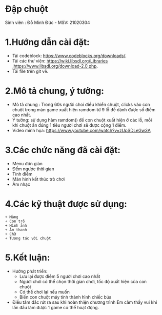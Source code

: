 # Đập chuột
  Sinh viên : Đỗ Minh Đức - MSV: 21020304
# 1.Hướng dẫn cài đặt:
   + Tải codeblock: https://www.codeblocks.org/downloads/.
   + Tải các thư viện: https://wiki.libsdl.org/Libraries ,https://www.libsdl.org/download-2.0.php.
   + Tải file trên git về.
# 2.Mô tả chung, ý tưởng:
   + Mô tả chung : Trong 60s người choi điều khiển chuột, clicks vào con chuột trong màn game xuất hiện ramdom từ 9 lỗ để dành được số điểm cao nhất.
   + Ý tưởng: sử dụng hàm ramdom() để con chuột xuất hiện ở các lỗ, mỗi khi chuột ấn đúng 1 tiêu người chơi sẽ được cộng 1 điểm.
   + Video minh họa: https://www.youtube.com/watch?v=zUpSDLeGw3A
# 3.Các chức năng đã cài đặt:
   + Menu đơn giản
   + Đếm ngược thời gian
   + Tính điểm
   + Màn hình kết thúc trò chơi
   + Âm nhạc 
# 4.Các kỹ thuật được sử dụng:
    + Mảng 
    + Con trỏ
    + Hình ảnh
    + Âm thanh
    + Chữ
    + Tương tác với chuột
 # 5.Kết luận:
  + Hướng phát triển:
     - Lưu lại được điểm 5 người chơi cao nhất
     - Người chơi có thể chọn thời gian chơi, tốc độ xuất hiện của con chuột
     - Có thể chơi lại nếu muốn
     - Biến con chuột máy tính thành hình chiếc búa
  + Điều tâm đắc rút ra sau khi hoàn thiện chương trình
     Em cảm thấy vui khi lần đầu làm được 1 game có thể hoạt động.
